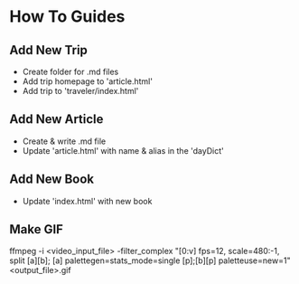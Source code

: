 # How To Guides
## Add New Trip
* Create folder for .md files
* Add trip homepage to 'article.html'
* Add trip to 'traveler/index.html'

## Add New Article
* Create & write .md file
* Update 'article.html' with name & alias in the 'dayDict'

## Add New Book
* Update 'index.html' with new book

## Make GIF
ffmpeg -i <video_input_file> -filter_complex "[0:v] fps=12, scale=480:-1, split [a][b]; [a] palettegen=stats_mode=single [p];[b][p] paletteuse=new=1" <output_file>.gif
